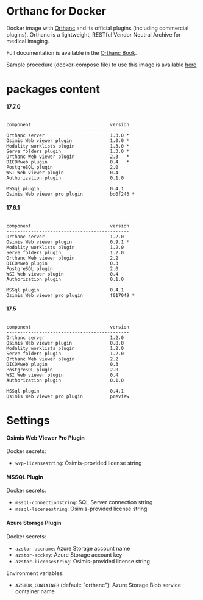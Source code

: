 # Orthanc for Docker
Docker image with [Orthanc](http://www.orthanc-server.com/) and its official plugins (including commercial plugins). Orthanc is a lightweight, RESTful Vendor Neutral Archive for medical imaging.

Full documentation is available in the [Orthanc Book](http://book.orthanc-server.com/users/docker.html).

Sample procedure (docker-compose file) to use this image is available [here](https://bitbucket.org/snippets/osimis/eynLn/running-orthanc-with-docker)

# packages content

#### 17.7.0
```

component                             version
---------------------------------------------
Orthanc server                        1.3.0 *
Osimis Web viewer plugin              1.0.0 *
Modality worklists plugin             1.3.0 *
Serve folders plugin                  1.3.0 *
Orthanc Web viewer plugin             2.3   *
DICOMweb plugin                       0.4   *
PostgreSQL plugin                     2.0
WSI Web viewer plugin                 0.4
Authorization plugin                  0.1.0

MSSql plugin                          0.4.1
Osimis Web viewer pro plugin          bd0f243 *
```

#### 17.6.1
```

component                             version
---------------------------------------------
Orthanc server                        1.2.0
Osimis Web viewer plugin              0.9.1 *
Modality worklists plugin             1.2.0
Serve folders plugin                  1.2.0
Orthanc Web viewer plugin             2.2
DICOMweb plugin                       0.3
PostgreSQL plugin                     2.0
WSI Web viewer plugin                 0.4
Authorization plugin                  0.1.0

MSSql plugin                          0.4.1
Osimis Web viewer pro plugin          f017049 *

```


#### 17.5
```

component                             version
---------------------------------------------
Orthanc server                        1.2.0
Osimis Web viewer plugin              0.8.0
Modality worklists plugin             1.2.0
Serve folders plugin                  1.2.0
Orthanc Web viewer plugin             2.2
DICOMweb plugin                       0.3
PostgreSQL plugin                     2.0
WSI Web viewer plugin                 0.4
Authorization plugin                  0.1.0

MSSql plugin                          0.4.1
Osimis Web viewer pro plugin          preview

```

# Settings

#### Osimis Web Viewer Pro Plugin

Docker secrets:

- `wvp-licensestring`: Osimis-provided license string

#### MSSQL Plugin

Docker secrets:

- `mssql-connectionstring`: SQL Server connection string
- `mssql-licensestring`: Osimis-provided license string

#### Azure Storage Plugin

Docker secrets:

- `azstor-accname`: Azure Storage account name
- `azstor-acckey`: Azure Storage account key
- `azstor-licensestring`: Osimis-provided license string

Environment variables:

- `AZSTOR_CONTAINER` (default: "orthanc"): Azure Storage Blob service container name
